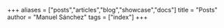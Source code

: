 +++
aliases = ["posts","articles","blog","showcase","docs"]
title = "Posts"
author = "Manuel Sánchez"
tags = ["index"]
+++

